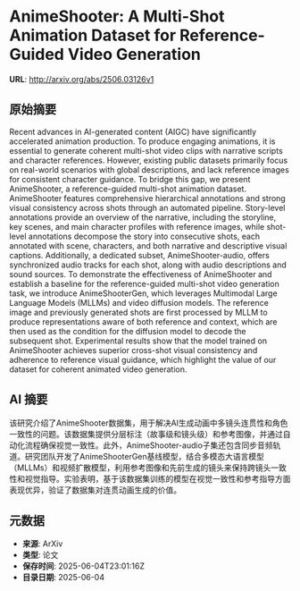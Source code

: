# AnimeShooter: A Multi-Shot Animation Dataset for Reference-Guided Video Generation

**URL**: http://arxiv.org/abs/2506.03126v1

## 原始摘要

Recent advances in AI-generated content (AIGC) have significantly accelerated
animation production. To produce engaging animations, it is essential to
generate coherent multi-shot video clips with narrative scripts and character
references. However, existing public datasets primarily focus on real-world
scenarios with global descriptions, and lack reference images for consistent
character guidance. To bridge this gap, we present AnimeShooter, a
reference-guided multi-shot animation dataset. AnimeShooter features
comprehensive hierarchical annotations and strong visual consistency across
shots through an automated pipeline. Story-level annotations provide an
overview of the narrative, including the storyline, key scenes, and main
character profiles with reference images, while shot-level annotations
decompose the story into consecutive shots, each annotated with scene,
characters, and both narrative and descriptive visual captions. Additionally, a
dedicated subset, AnimeShooter-audio, offers synchronized audio tracks for each
shot, along with audio descriptions and sound sources. To demonstrate the
effectiveness of AnimeShooter and establish a baseline for the reference-guided
multi-shot video generation task, we introduce AnimeShooterGen, which leverages
Multimodal Large Language Models (MLLMs) and video diffusion models. The
reference image and previously generated shots are first processed by MLLM to
produce representations aware of both reference and context, which are then
used as the condition for the diffusion model to decode the subsequent shot.
Experimental results show that the model trained on AnimeShooter achieves
superior cross-shot visual consistency and adherence to reference visual
guidance, which highlight the value of our dataset for coherent animated video
generation.


## AI 摘要

该研究介绍了AnimeShooter数据集，用于解决AI生成动画中多镜头连贯性和角色一致性的问题。该数据集提供分层标注（故事级和镜头级）和参考图像，并通过自动化流程确保视觉一致性。此外，AnimeShooter-audio子集还包含同步音频轨道。研究团队开发了AnimeShooterGen基线模型，结合多模态大语言模型（MLLMs）和视频扩散模型，利用参考图像和先前生成的镜头来保持跨镜头一致性和视觉指导。实验表明，基于该数据集训练的模型在视觉一致性和参考指导方面表现优异，验证了数据集对连贯动画生成的价值。

## 元数据

- **来源**: ArXiv
- **类型**: 论文
- **保存时间**: 2025-06-04T23:01:16Z
- **目录日期**: 2025-06-04
